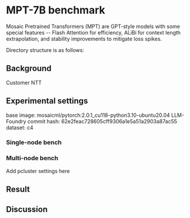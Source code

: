 # MPT-7B benchmark
Mosaic Pretrained Transformers (MPT) are GPT-style models with some special features -- Flash Attention for efficiency, ALiBi for context length extrapolation, and stability improvements to mitigate loss spikes. 

Directory structure is as follows:

## Background
Customer NTT 

## Experimental settings

base image: mosaicml/pytorch:2.0.1_cu118-python3.10-ubuntu20.04
LLM-Foundry commit hash: 62e2feac728605cff9306a1e5a51a2903a87ac55
dataset: c4

### Single-node bench

### Multi-node bench
Add pcluster settings here


## Result


## Discussion

